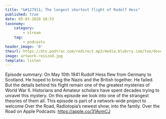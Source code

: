 ```yaml
---
title: "&#127911; The longest shortest flight of Rudolf Hess"
published: true
date: 05-03-2020 10:53
taxonomy:
    category:
        - stream
    tag:
        - podcasts
header_image: '0'
theurl: https://dts.podtrac.com/redirect.mp3/media.blubrry.com/toe/dovetail.prxu.org/toe/9a609bdb-f444-4103-816c-c62df75ac13a/Episode_144_toelonghaulhessaffair.mp3
image: artwork-resized.jpg
template: listen
--- 
```

Episode summary: On May 10th 1941 Rudolf Hess flew from Germany to Scotland. He hoped to bring the Nazis and the British together. He failed. But the details behind his flight remain one of the greatest mysteries of World War II. Historians and Amateur scholars have spent decades trying to unravel this mystery. On this episode we look into one of the strangest theories of them all. This episode is part of a network-wide project to welcome Over the Road, Radiotopia’s newest show, into the family. Over the Road on Apple Podcasts: https://apple.co/31AvmCJ
